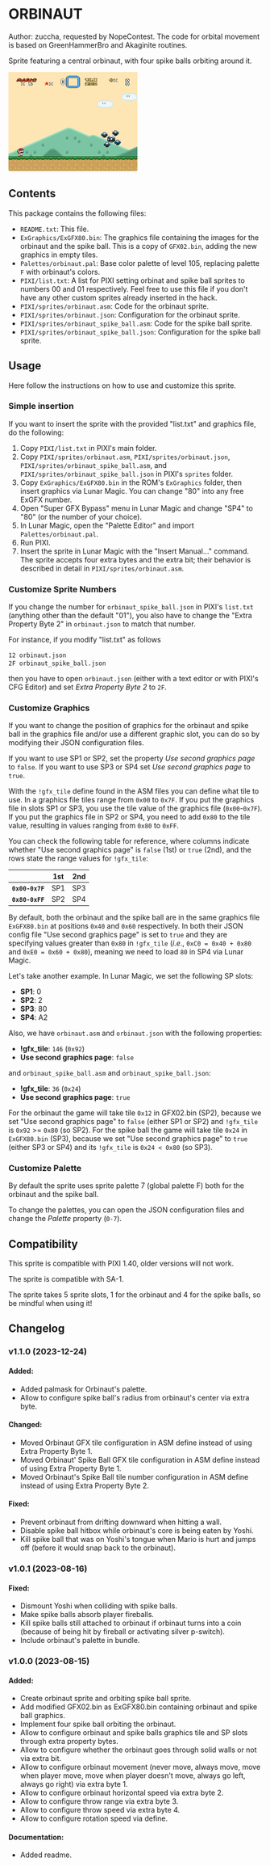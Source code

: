 # ORBINAUT

Author: zuccha, requested by NopeContest. The code for orbital movement is based
on GreenHammerBro and Akaginite routines.

Sprite featuring a central orbinaut, with four spike balls orbiting around it.

<img src="./docs/orbinaut-1.gif" />

## Contents

This package contains the following files:

- `README.txt`: This file.
- `ExGraphics/ExGFX80.bin`: The graphics file containing the images for the
  orbinaut and the spike ball. This is a copy of `GFX02.bin`, adding the new
  graphics in empty tiles.
- `Palettes/orbinaut.pal`: Base color palette of level 105, replacing palette
  `F` with orbinaut's colors.
- `PIXI/list.txt`: A list for PIXI setting orbinat and spike ball sprites to
  numbers 00 and 01 respectively. Feel free to use this file if you don't have
  any other custom sprites already inserted in the hack.
- `PIXI/sprites/orbinaut.asm`: Code for the orbinaut sprite.
- `PIXI/sprites/orbinaut.json`: Configuration for the orbinaut sprite.
- `PIXI/sprites/orbinaut_spike_ball.asm`: Code for the spike ball sprite.
- `PIXI/sprites/orbinaut_spike_ball.json`: Configuration for the spike ball
  sprite.

## Usage

Here follow the instructions on how to use and customize this sprite.

### Simple insertion

If you want to insert the sprite with the provided "list.txt" and graphics file,
do the following:

1. Copy `PIXI/list.txt` in PIXI's main folder.
2. Copy `PIXI/sprites/orbinaut.asm`, `PIXI/sprites/orbinaut.json`,
   `PIXI/sprites/orbinaut_spike_ball.asm`, and
   `PIXI/sprites/orbinaut_spike_ball.json` in PIXI's `sprites` folder.
3. Copy `ExGraphics/ExGFX80.bin` in the ROM's `ExGraphics` folder, then insert
   graphics via Lunar Magic. You can change "80" into any free ExGFX number.
4. Open "Super GFX Bypass" menu in Lunar Magic and change "SP4" to "80" (or the
   number of your choice).
5. In Lunar Magic, open the "Palette Editor" and import `Palettes/orbinaut.pal`.
6. Run PIXI.
7. Insert the sprite in Lunar Magic with the "Insert Manual..." command. The
   sprite accepts four extra bytes and the extra bit; their behavior is
   described in detail in `PIXI/sprites/orbinaut.asm`.

### Customize Sprite Numbers

If you change the number for `orbinaut_spike_ball.json` in PIXI's `list.txt`
(anything other than the default "01"), you also have to change the "Extra
Property Byte 2" in `orbinaut.json` to match that number.

For instance, if you modify "list.txt" as follows

```
12 orbinaut.json
2F orbinaut_spike_ball.json
```

then you have to open `orbinaut.json` (either with a text editor or with PIXI's
CFG Editor) and set _Extra Property Byte 2_ to `2F`.

### Customize Graphics

If you want to change the position of graphics for the orbinaut and spike ball
in the graphics file and/or use a different graphic slot, you can do so by
modifying their JSON configuration files.

If you want to use SP1 or SP2, set the property _Use second graphics page_ to
`false`. If you want to use SP3 or SP4 set _Use second graphics page_ to `true`.

With the `!gfx_tile` define found in the ASM files you can define what tile to
use. In a graphics file tiles range from `0x00` to `0x7F`. If you put the
graphics file in slots SP1 or SP3, you use the tile value of the graphics file
(`0x00`-`0x7F`). If you put the graphics file in SP2 or SP4, you need to add
`0x80` to the tile value, resulting in values ranging from `0x80` to `0xFF`.

You can check the following table for reference, where columns indicate whether
"Use second graphics page" is `false` (1st) or `true` (2nd), and the rows state
the range values for `!gfx_tile`:

|                 | 1st | 2nd |
| --------------- | --- | --- |
| **`0x00-0x7F`** | SP1 | SP3 |
| **`0x80-0xFF`** | SP2 | SP4 |

By default, both the orbinaut and the spike ball are in the same graphics file
`ExGFX80.bin` at positions `0x40` and `0x60` respectively. In both their JSON
config file "Use second graphics page" is set to `true` and they are specifying
values greater than `0x80` in `!gfx_tile` (_i.e._, `0xC0 = 0x40 + 0x80` and
`0xE0 = 0x60 + 0x80`), meaning we need to load `80` in SP4 via Lunar Magic.

Let's take another example. In Lunar Magic, we set the following SP slots:

- **SP1**: 0
- **SP2**: 2
- **SP3**: 80
- **SP4**: A2

Also, we have `orbinaut.asm` and `orbinaut.json` with the following properties:

- **!gfx_tile**: `146` (`0x92`)
- **Use second graphics page**: `false`

and `orbinaut_spike_ball.asm` and `orbinaut_spike_ball.json`:

- **!gfx_tile**: `36` (`0x24`)
- **Use second graphics page**: `true`

For the orbinaut the game will take tile `0x12` in GFX02.bin (SP2), because we
set "Use second graphics page" to `false` (either SP1 or SP2) and `!gfx_tile` is
`0x92` >= `0x80` (so SP2). For the spike ball the game will take tile `0x24` in
`ExGFX80.bin` (SP3), because we set "Use second graphics page" to `true` (either
SP3 or SP4) and its `!gfx_tile` is `0x24 < 0x80` (so SP3).

### Customize Palette

By default the sprite uses sprite palette 7 (global palette F) both for the
orbinaut and the spike ball.

To change the palettes, you can open the JSON configuration files and change the
_Palette_ property (`0-7`).

## Compatibility

This sprite is compatible with PIXI 1.40, older versions will not work.

The sprite is compatible with SA-1.

The sprite takes 5 sprite slots, 1 for the orbinaut and 4 for the spike balls,
so be mindful when using it!

## Changelog

### v1.1.0 (2023-12-24)

#### Added:

- Added palmask for Orbinaut's palette.
- Allow to configure spike ball's radius from orbinaut's center via extra byte.

#### Changed:

- Moved Orbinaut GFX tile configuration in ASM define instead of using Extra
  Property Byte 1.
- Moved Orbinaut' Spike Ball GFX tile configuration in ASM define instead of
  using Extra Property Byte 1.
- Moved Orbinaut's Spike Ball tile number configuration in ASM define instead of
  using Extra Property Byte 2.

#### Fixed:

- Prevent orbinaut from drifting downward when hitting a wall.
- Disable spike ball hitbox while orbinaut's core is being eaten by Yoshi.
- Kill spike ball that was on Yoshi's tongue when Mario is hurt and jumps off
  (before it would snap back to the orbinaut).

### v1.0.1 (2023-08-16)

#### Fixed:

- Dismount Yoshi when colliding with spike balls.
- Make spike balls absorb player fireballs.
- Kill spike balls still attached to orbinaut if orbinaut turns into a coin
  (because of being hit by fireball or activating silver p-switch).
- Include orbinaut's palette in bundle.

### v1.0.0 (2023-08-15)

#### Added:

- Create orbinaut sprite and orbiting spike ball sprite.
- Add modified GFX02.bin as ExGFX80.bin containing orbinaut and spike ball
  graphics.
- Implement four spike ball orbiting the orbinaut.
- Allow to configure orbinaut and spike balls graphics tile and SP slots through
  extra property bytes.
- Allow to configure whether the orbinaut goes through solid walls or not via
  extra bit.
- Allow to configure orbinaut movement (never move, always move, move when
  player move, move when player doesn't move, always go left, always go right)
  via extra byte 1.
- Allow to configure orbinaut horizontal speed via extra byte 2.
- Allow to configure throw range via extra byte 3.
- Allow to configure throw speed via extra byte 4.
- Allow to configure rotation speed via define.

#### Documentation:

- Added readme.

